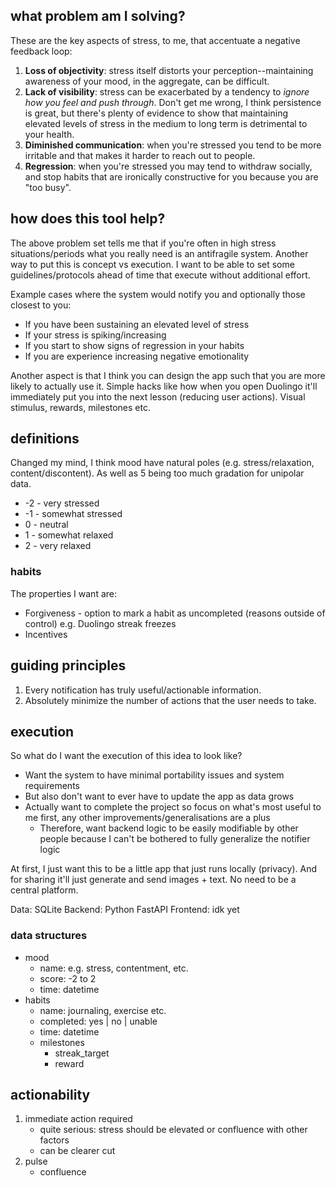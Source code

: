 ## what problem am I solving?
These are the key aspects of stress, to me, that accentuate a negative feedback loop:
1. **Loss of objectivity**: stress itself distorts your perception--maintaining awareness of your mood, in the aggregate, can be difficult.
2. **Lack of visibility**: stress can be exacerbated by a tendency to *ignore how you feel and push through*. Don't get me wrong, I think persistence is great, but there's plenty of evidence to show that maintaining elevated levels of stress in the medium to long term is detrimental to your health. 
3. **Diminished communication**: when you're stressed you tend to be more irritable and that makes it harder to reach out to people.
4. **Regression**: when you're stressed you may tend to withdraw socially, and stop habits that are ironically constructive for you because you are "too busy".

## how does this tool help?
The above problem set tells me that if you're often in high stress situations/periods what you really need is an antifragile system. Another way to put this is concept vs execution. I want to be able to set some guidelines/protocols ahead of time that execute without additional effort.

Example cases where the system would notify you and optionally those closest to you:
- If you have been sustaining an elevated level of stress
- If your stress is spiking/increasing
- If you start to show signs of regression in your habits
- If you are experience increasing negative emotionality

Another aspect is that I think you can design the app such that you are more likely to actually use it. Simple hacks like how when you open Duolingo it'll immediately put you into the next lesson (reducing user actions). Visual stimulus, rewards, milestones etc.

## definitions
Changed my mind, I think mood have natural poles (e.g. stress/relaxation, content/discontent). As well as 5 being too much gradation for unipolar data.

- -2 - very stressed
- -1 - somewhat stressed
- 0 - neutral
- 1 - somewhat relaxed
- 2 - very relaxed

### habits
The properties I want are:
- Forgiveness - option to mark a habit as uncompleted (reasons outside of control) e.g. Duolingo streak freezes
- Incentives

## guiding principles
1. Every notification has truly useful/actionable information.
2. Absolutely minimize the number of actions that the user needs to take.

## execution
So what do I want the execution of this idea to look like?
- Want the system to have minimal portability issues and system requirements
- But also don't want to ever have to update the app as data grows
- Actually want to complete the project so focus on what's most useful to me first, any other improvements/generalisations are a plus
    - Therefore, want backend logic to be easily modifiable by other people because I can't be bothered to fully generalize the notifier logic

At first, I just want this to be a little app that just runs locally (privacy). And for sharing it'll just generate and send images + text. No need to be a central platform.

Data: SQLite
Backend: Python FastAPI
Frontend: idk yet

### data structures
- mood
    - name: e.g. stress, contentment, etc.
    - score: -2 to 2
    - time: datetime
- habits
    - name: journaling, exercise etc.
    - completed: yes | no | unable
    - time: datetime
    - milestones
        - streak_target
        - reward

## actionability
1. immediate action required
    - quite serious: stress should be elevated or confluence with other factors
    - can be clearer cut
2. pulse
    - confluence